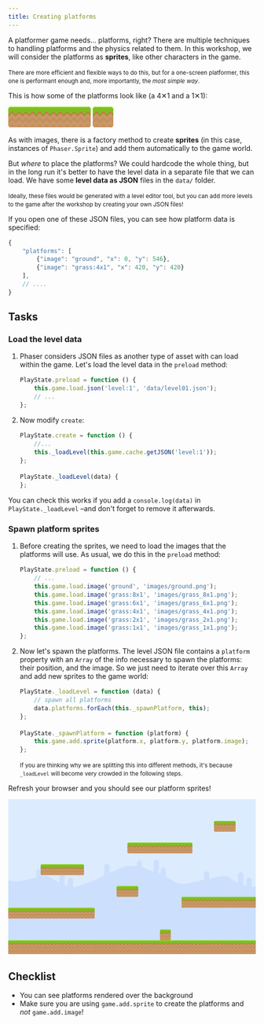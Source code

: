 ```yaml
---
title: Creating platforms
---
```


A platformer game needs… platforms, right? There are multiple techniques to handling platforms and the physics related to them. In this workshop, we will consider the platforms as **sprites**, like other characters in the game.

<small>There are more efficient and flexible ways to do this, but for a one-screen platformer, this one is performant enough and, more importantly, the _most simple way_.</small>

This is how some of the platforms look like (a 4✕1 and a 1✕1):

![4x1 grass platform](/assets/platformer/grass_4x1.png) ![1x1 grass platform](/assets/platformer/grass_1x1.png)

As with images, there is a factory method to create **sprites** (in this case, instances of `Phaser.Sprite`) and add them automatically to the game world.

But _where_ to place the platforms? We could hardcode the whole thing, but in the long run it's better to have the level data in a separate file that we can load. We have some **level data as JSON** files in the `data/` folder.

<small>Ideally, these files would be generated with a level editor tool, but you can add more levels to the game after the workshop by creating your own JSON files!</small>

If you open one of these JSON files, you can see how platform data is specified:

```js
{
    "platforms": [
        {"image": "ground", "x": 0, "y": 546},
        {"image": "grass:4x1", "x": 420, "y": 420}
    ],
    // ....
}
```

## Tasks

### Load the level data

1. Phaser considers JSON files as another type of asset with can load within the game. Let's load the level data in the `preload` method:

    ```js
    PlayState.preload = function () {
        this.game.load.json('level:1', 'data/level01.json');
        // ...
    };
    ```

1. Now modify `create`:

    ```js
    PlayState.create = function () {
        //...
        this._loadLevel(this.game.cache.getJSON('level:1'));
    };

    PlayState._loadLevel(data) {
    };
    ```

You can check this works if you add a `console.log(data)` in `PlayState._loadLevel` –and don't forget to remove it afterwards.

### Spawn platform sprites


1. Before creating the sprites, we need to load the images that the platforms will use. As usual, we do this in the `preload` method:

    ```js
    PlayState.preload = function () {
        // ...
        this.game.load.image('ground', 'images/ground.png');
        this.game.load.image('grass:8x1', 'images/grass_8x1.png');
        this.game.load.image('grass:6x1', 'images/grass_6x1.png');
        this.game.load.image('grass:4x1', 'images/grass_4x1.png');
        this.game.load.image('grass:2x1', 'images/grass_2x1.png');
        this.game.load.image('grass:1x1', 'images/grass_1x1.png');
    };
    ```

1. Now let's spawn the platforms. The level JSON file contains a `platform` property with an `Array` of the info necessary to spawn the platforms: their position, and the image. So we just need to iterate over this `Array` and add new sprites to the game world:

    ```js
    PlayState._loadLevel = function (data) {
        // spawn all platforms
        data.platforms.forEach(this._spawnPlatform, this);
    };

    PlayState._spawnPlatform = function (platform) {
        this.game.add.sprite(platform.x, platform.y, platform.image);
    };
    ```

    <small>If you are thinking why we are splitting this into different methods, it's because `_loadLevel` will become very crowded in the following steps.</small>

Refresh your browser and you should see our platform sprites!

![Platform sprites](/assets/platformer/step02_check.png)

## Checklist

- You can see platforms rendered over the background
- Make sure you are using `game.add.sprite` to create the platforms and _not_ `game.add.image`!
